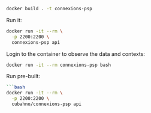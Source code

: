 

```bash
docker build . -t connexions-psp
```

Run it:

```bash
docker run -it --rm \
  -p 2200:2200 \
  connexions-psp api
```

Login to the container to observe the data and contexts:

```bash
docker run -it --rm connexions-psp bash
```

Run pre-built:

```bash
```bash 
docker run -it --rm \
  -p 2200:2200 \
  cubahno/connexions-psp api
``` 
